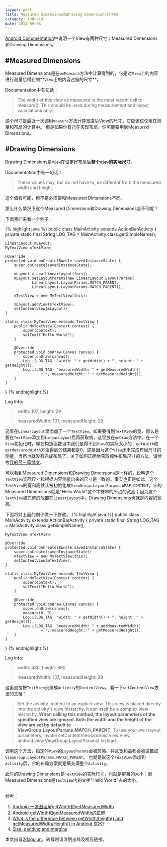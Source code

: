 ```yaml
---
layout: post
title: Measured Dimensions和Drawing Dimensions的不同
category: Android
date: 2014-09-08
---
```



[Android Documentation](http://developer.android.com/reference/android/view/View.html#SizePaddingMargins)中说明一个View有两种尺寸：Measured Dimensions和Drawing Dimensions。

#Measured Dimensions
---
Measured Dimensions是在`onMeasure`方法中计算得到的，它是对`View`上的内容进行测量后得到的**`View`上的内容占据的尺寸**。

Documentation中有句话：
> The width of this view as measured in the most recent call to measure(). This should be used during measurement and layout calculations only.

这个尺寸是最近一次调用`measure`方法计算宽度后View的尺寸，它应该仅仅用在测量和布局的计算中。
但是如果你自己在实现布局，你可能要用到Measured Dimensions。

<!-- more -->

#Drawing Dimensions
---
Drawing Dimensions是`View`在设定好布局后**整个`View`的实际尺寸**。

Documentation中有一句话：
> These values may, but do not have to, be different from the measured width and height.

这个值有可能，但不是必须要和Measured Dimensions不同。



那么什么情况下这个Measured Dimensions和Drawing Dimensions会不同呢？

下面我们来看一个例子：

{% highlight java %}
public class MainActivity extends ActionBarActivity {
	private static final String LOG_TAG = MainActivity.class.getSimpleName();

	LinearLayout mLayout;
	MyTextView mTextView;

	@Override
	protected void onCreate(Bundle savedInstanceState) {
		super.onCreate(savedInstanceState);

		mLayout = new LinearLayout(this);
		mLayout.setLayoutParams(new LinearLayout.LayoutParams(
				LinearLayout.LayoutParams.MATCH_PARENT,
				LinearLayout.LayoutParams.MATCH_PARENT));

		mTextView = new MyTextView(this);

		mLayout.addView(mTextView);
		setContentView(mLayout);
	}

	static class MyTextView extends TextView {
		public MyTextView(Context context) {
			super(context);
			setText("Hello World");
		}

		@Override
		protected void onDraw(Canvas canvas) {
			super.onDraw(canvas);
			Log.i(LOG_TAG, "width: " + getWidth() + ", height: " + getHeight());
			Log.i(LOG_TAG, "measuredWidth: " + getMeasuredWidth()
					+ ", measuredHeight: " + getMeasuredHeight());
		}
	}
}
{% endhighlight %}

Log Info: 
> width: 107, height: 29

> measuredWidth: 107, measuredHeight: 29

这里在`LinearLayout`里添加了一个`TextView`，如果要得到`TextView`的宽，那么是要在`TextView`添加到`LinearLayout`后再获取值，这里放在`onDraw`方法中。在一个`View`初始化时，即在构造函数当中我们是得不到`View`的实际大小的；`getWidth`和`getMeasuredWidth`方法得到的结果都是0，这是因为这个`View`还未完成布局尺寸的测量，当然也就没有完成布局了。关于如何正确地获取控件布局尺寸的方法，请参考[我的另一篇博文](/post/2014/09/06/Get-Drawing-Dimensions.html)。

可以看到Measured Dimensions和Drawing Dimensions是一样的，说明这个`TextView`实际尺寸和根据内容测量出来的尺寸是一致的。事实也正是如此，这个`TextView`的宽和高默认被初始化成`ViewGroup.LayoutParams.WRAP_CONTENT`，它的Measured Dimensions就是"Hello World"这个字符串的所占的宽高；因为这个`TextView`被完整的放置在`LinearLayout`中，Drawing Dimensions也就是内容的宽高。



下面将对上面的例子做一下修改。
{% highlight java %}
public class MainActivity extends ActionBarActivity {
	private static final String LOG_TAG = MainActivity.class.getSimpleName();

	MyTextView mTextView;

	@Override
	protected void onCreate(Bundle savedInstanceState) {
		super.onCreate(savedInstanceState);
		mTextView = new MyTextView(this);
		setContentView(mTextView);
	}

	static class MyTextView extends TextView {
		public MyTextView(Context context) {
			super(context);
			setText("Hello World");
		}

		@Override
		protected void onDraw(Canvas canvas) {
			super.onDraw(canvas);
			measure(0, 0);
			Log.i(LOG_TAG, "width: " + getWidth() + ", height: " + getHeight());
			Log.i(LOG_TAG, "measuredWidth: " + getMeasuredWidth()
					+ ", measuredHeight: " + getMeasuredHeight());
		}
	}
}
{% endhighlight %}

Log Info: 
> width: 480, height: 690

> measuredWidth: 107, measuredHeight: 29

这里直接把`TextView`设置成`Activity`的`ContentView`。
看一下`setContentView`方法的文档：

> Set the activity content to an explicit view. This view is placed directly into the activity's view hierarchy. It can itself be a complex view hierarchy. **When calling this method, the layout parameters of the specified view are ignored. Both the width and the height of the view are set by default to ViewGroup.LayoutParams.MATCH_PARENT.** To use your own layout parameters, invoke setContentView(android.view.View, android.view.ViewGroup.LayoutParams) instead.

调用这个方法，指定的`View`的`LayoutParams`会被忽略，并且宽和高都会被设置成`ViewGroup.LayoutParams.MATCH_PARENT`。
也就是说这个`TextView`添加到`Activity`后，它的布局方案就是填充满整个`Activity`。


此时的Drawing Dimensions是`TextView`的实际尺寸，也就是屏幕的大小；而Measured Dimensions是`TextView`内的文字"Hello World"占的大小。


<br/>
参考：

1. [Android 一张图理解getWidth和getMeasuredWidth](http://blog.sina.com.cn/s/blog_6e519585010152s5.html)
2. [Android getWidth和getMeasuredWidth的正解](http://blog.csdn.net/wotoumingzxy/article/details/7760935)
3. [What is the difference between getWidth/heigth() and getMeasuredWidth/Heigth() in Android SDK?](http://stackoverflow.com/questions/8657540/what-is-the-difference-between-getwidth-heigth-and-getmeasuredwidth-heigth-i)
4. [Size, padding and margins](http://developer.android.com/reference/android/view/View.html#SizePaddingMargins)

本文出自[2dxgujun](http://github.com/2dxgujun)，转载时请注明出处及相应链接。